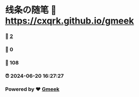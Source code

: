 # 线条の随笔 :link: https://cxqrk.github.io/gmeek 
### :page_facing_up: [2](https://cxqrk.github.io/gmeek/tag.html) 
### :speech_balloon: 0 
### :hibiscus: 108 
### :alarm_clock: 2024-06-20 16:27:27 
### Powered by :heart: [Gmeek](https://github.com/Meekdai/Gmeek)
